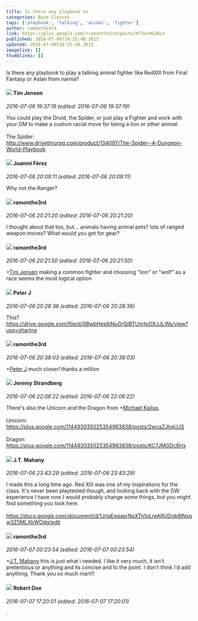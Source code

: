```yaml
---
title: Is there any playbook to
categories: Base Classes
tags: ['playbook', 'talking', 'animal', 'fighter']
author: ramonthe3rd
link: https://plus.google.com/+ramonthe3rd/posts/Kf3xx9G2KLo
published: 2016-07-06T18:25:40.301Z
updated: 2016-07-06T18:25:40.301Z
imagelink: []
thumblinks: []
---
```


Is there any playbook to play a talking animal fighter like RedXIII from Final Fantasy or Aslan from narnia?
<div id='comment z13ijhfgcuavi5l3j23si5lq0oa2tjid5'>
  <h4><img src='{{site.baseurl}}//images/avatars/101509976321886871332_photo.jpg'> Tim Jensen</h4>
      <p><cite>2016-07-06 19:37:19 (edited: 2016-07-06 19:37:19)</cite></p>
        <p>You could play the Druid, the Spider, or just play a Fighter and work with your GM to make a custom racial move for being a lion or other animal.<br /><br />The Spider:<br /><a href="http://www.drivethrurpg.com/product/134097/The-Spider--A-Dungeon-World-Playbook" class="ot-anchor">http://www.drivethrurpg.com/product/134097/The-Spider--A-Dungeon-World-Playbook</a></p>
</div>
        

<div id='comment z13ijhfgcuavi5l3j23si5lq0oa2tjid5'>
  <h4><img src='{{site.baseurl}}//images/avatars/115393585777517952477_photo.jpg'> Juanmi Férez</h4>
      <p><cite>2016-07-06 20:09:11 (edited: 2016-07-06 20:09:11)</cite></p>
        <p>Why not the Ranger?</p>
</div>
        

<div id='comment z13ijhfgcuavi5l3j23si5lq0oa2tjid5'>
  <h4><img src='{{site.baseurl}}//images/avatars/112513919026144226045_photo.jpg'> ramonthe3rd</h4>
      <p><cite>2016-07-06 20:21:20 (edited: 2016-07-06 20:21:20)</cite></p>
        <p>I thought about that too, but... animals having animal pets? lots of ranged weapon moves? What would you get for gear?</p>
</div>
        

<div id='comment z13ijhfgcuavi5l3j23si5lq0oa2tjid5'>
  <h4><img src='{{site.baseurl}}//images/avatars/112513919026144226045_photo.jpg'> ramonthe3rd</h4>
      <p><cite>2016-07-06 20:21:50 (edited: 2016-07-06 20:21:50)</cite></p>
        <p><span class="proflinkWrapper"><span class="proflinkPrefix">+</span><a class="proflink" href="https://plus.google.com/101509976321886871332" oid="101509976321886871332">Tim Jensen</a></span> making a common fighter and choosing &quot;lion&quot; or &quot;wolf&quot; as a race seems the most logical option</p>
</div>
        

<div id='comment z13ijhfgcuavi5l3j23si5lq0oa2tjid5'>
  <h4><img src='{{site.baseurl}}//images/avatars/113692337653837882568_photo.jpg'> Peter J</h4>
      <p><cite>2016-07-06 20:28:36 (edited: 2016-07-06 20:28:36)</cite></p>
        <p>This? <a href="https://drive.google.com/file/d/0BwbHes6iNuGrQjBTUm1pOXJJLWs/view?usp=sharing" class="ot-anchor">https://drive.google.com/file/d/0BwbHes6iNuGrQjBTUm1pOXJJLWs/view?usp=sharing</a></p>
</div>
        

<div id='comment z13ijhfgcuavi5l3j23si5lq0oa2tjid5'>
  <h4><img src='{{site.baseurl}}//images/avatars/112513919026144226045_photo.jpg'> ramonthe3rd</h4>
      <p><cite>2016-07-06 20:38:03 (edited: 2016-07-06 20:38:03)</cite></p>
        <p><span class="proflinkWrapper"><span class="proflinkPrefix">+</span><a class="proflink" href="https://plus.google.com/113692337653837882568" oid="113692337653837882568">Peter J</a></span> much closer! thanks a million</p>
</div>
        

<div id='comment z13ijhfgcuavi5l3j23si5lq0oa2tjid5'>
  <h4><img src='{{site.baseurl}}//images/avatars/102595580176380683252_photo.jpg'> Jeremy Strandberg</h4>
      <p><cite>2016-07-06 22:06:22 (edited: 2016-07-06 22:06:22)</cite></p>
        <p>There&#39;s also the Unicorn and the Dragon from <span class="proflinkWrapper"><span class="proflinkPrefix">+</span><a class="proflink" href="https://plus.google.com/114493035025354983838" oid="114493035025354983838">Michael Kailus</a></span>.<br /><br />Unicorn:  <a href="https://plus.google.com/114493035025354983838/posts/2wcaZJhqUJS" class="ot-anchor">https://plus.google.com/114493035025354983838/posts/2wcaZJhqUJS</a><br /><br />Dragon:<br /><a href="https://plus.google.com/114493035025354983838/posts/KC7JMGDc8Hx" class="ot-anchor">https://plus.google.com/114493035025354983838/posts/KC7JMGDc8Hx</a>
 </p>
</div>
        

<div id='comment z13ijhfgcuavi5l3j23si5lq0oa2tjid5'>
  <h4><img src='{{site.baseurl}}//images/avatars/107476190322026246927_photo.jpg'> J.T. Mahany</h4>
      <p><cite>2016-07-06 23:43:29 (edited: 2016-07-06 23:43:29)</cite></p>
        <p>I made this a long time ago. Red XIII was one of my inspirations for the class. It&#39;s never been playtested though, and looking back with the DW experience I have now I would probably change some things, but you might find something you look here.<br /><br /><a href="https://docs.google.com/document/d/1JrlaEeqaprNsXTn1oLreARUDob8INxqw3Z5MLXkWOdg/edit" class="ot-anchor">https://docs.google.com/document/d/1JrlaEeqaprNsXTn1oLreARUDob8INxqw3Z5MLXkWOdg/edit</a></p>
</div>
        

<div id='comment z13ijhfgcuavi5l3j23si5lq0oa2tjid5'>
  <h4><img src='{{site.baseurl}}//images/avatars/112513919026144226045_photo.jpg'> ramonthe3rd</h4>
      <p><cite>2016-07-07 00:23:54 (edited: 2016-07-07 00:23:54)</cite></p>
        <p><span class="proflinkWrapper"><span class="proflinkPrefix">+</span><a class="proflink" href="https://plus.google.com/107476190322026246927" oid="107476190322026246927">J.T. Mahany</a></span> this is just what i needed. I like it very much, it isn&#39;t pretentious or anything and its concise and to the point. I don&#39;t think i&#39;d add anything. Thank you so much man!!!</p>
</div>
        

<div id='comment z13ijhfgcuavi5l3j23si5lq0oa2tjid5'>
  <h4><img src='{{site.baseurl}}//images/avatars/105487846931822189120_photo.jpg'> Robert Doe</h4>
      <p><cite>2016-07-07 17:20:01 (edited: 2016-07-07 17:20:01)</cite></p>
        <p>.</p>
</div>
        
